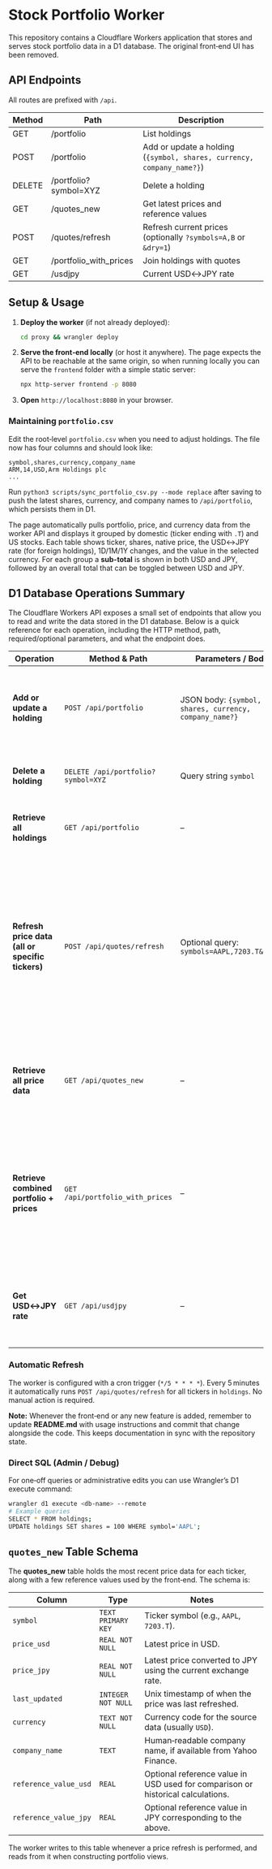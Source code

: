 # Stock Portfolio Worker

This repository contains a Cloudflare Workers application that stores and serves
stock portfolio data in a D1 database. The original front‑end UI has been removed.

## API Endpoints

All routes are prefixed with `/api`.

| Method | Path | Description |
|--------|------|-------------|
| GET    | /portfolio | List holdings |
| POST   | /portfolio | Add or update a holding (`{symbol, shares, currency, company_name?}`) |
| DELETE | /portfolio?symbol=XYZ | Delete a holding |
| GET    | /quotes_new | Get latest prices and reference values |
| POST   | /quotes/refresh | Refresh current prices (optionally `?symbols=A,B` or `&dry=1`) |
| GET    | /portfolio_with_prices | Join holdings with quotes |
| GET    | /usdjpy | Current USD↔JPY rate |

## Setup & Usage

1. **Deploy the worker** (if not already deployed):
   ```bash
   cd proxy && wrangler deploy
   ```
2. **Serve the front‑end locally** (or host it anywhere). The page expects the API to be reachable at the same origin, so when running locally you can serve the `frontend` folder with a simple static server:
   ```bash
   npx http-server frontend -p 8080
   ```
3. **Open** `http://localhost:8080` in your browser.

### Maintaining `portfolio.csv`

Edit the root‐level `portfolio.csv` when you need to adjust holdings. The file now has four columns and should look like:

```
symbol,shares,currency,company_name
ARM,14,USD,Arm Holdings plc
...
```

Run `python3 scripts/sync_portfolio_csv.py --mode replace` after saving to push the latest shares, currency, and company names to `/api/portfolio`, which persists them in D1.

The page automatically pulls portfolio, price, and currency data from the worker API and displays it grouped by domestic (ticker ending with `.T`) and US stocks. Each table shows ticker, shares, native price, the USD↔JPY rate (for foreign holdings), 1D/1M/1Y changes, and the value in the selected currency. For each group a **sub-total** is shown in both USD and JPY, followed by an overall total that can be toggled between USD and JPY.

## D1 Database Operations Summary

The Cloudflare Workers API exposes a small set of endpoints that allow you to read and write the data stored in the D1 database. Below is a quick reference for each operation, including the HTTP method, path, required/optional parameters, and what the endpoint does.

| Operation | Method & Path | Parameters / Body | Effect |
|-----------|---------------|-------------------|--------|
| **Add or update a holding** | `POST /api/portfolio` | JSON body: `{symbol, shares, currency, company_name?}` | Creates the row if it doesn’t exist; otherwise updates the existing record. |
| **Delete a holding** | `DELETE /api/portfolio?symbol=XYZ` | Query string `symbol` | Removes that ticker from the `holdings` table. |
| **Retrieve all holdings** | `GET /api/portfolio` | – | Returns an array of all rows in the `holdings` table. |
| **Refresh price data (all or specific tickers)** | `POST /api/quotes/refresh` | Optional query: `symbols=AAPL,7203.T&dry=1` | Pulls latest Yahoo prices for the specified symbols; if no symbols are provided it refreshes all holdings. The `dry=1` flag performs a dry‑run without writing to the DB. |
| **Retrieve all price data** | `GET /api/quotes_new` | – | Returns an array of all rows in the `quotes_new` table (latest prices and reference values). |
| **Retrieve combined portfolio + prices** | `GET /api/portfolio_with_prices` | – | Joins `holdings` with `quotes_new`, returning each holding enriched with current price, currency, and JPY conversion. |
| **Get USD↔JPY rate** | `GET /api/usdjpy` | – | Returns the latest USD‑to‑JPY exchange rate stored in the `usdjpy` table. |

### Automatic Refresh
The worker is configured with a cron trigger (`*/5 * * * *`). Every 5 minutes it automatically runs `POST /api/quotes/refresh` for all tickers in `holdings`. No manual action is required.

**Note:** Whenever the front‑end or any new feature is added, remember to update **README.md** with usage instructions and commit that change alongside the code. This keeps documentation in sync with the repository state.

### Direct SQL (Admin / Debug)
For one‑off queries or administrative edits you can use Wrangler’s D1 execute command:

```bash
wrangler d1 execute <db-name> --remote
# Example queries
SELECT * FROM holdings;
UPDATE holdings SET shares = 100 WHERE symbol='AAPL';
```

## `quotes_new` Table Schema
The **quotes_new** table holds the most recent price data for each ticker, along with a few reference values used by the front‑end. The schema is:

| Column | Type | Notes |
|--------|------|-------|
| `symbol` | `TEXT PRIMARY KEY` | Ticker symbol (e.g., `AAPL`, `7203.T`). |
| `price_usd` | `REAL NOT NULL` | Latest price in USD. |
| `price_jpy` | `REAL NOT NULL` | Latest price converted to JPY using the current exchange rate. |
| `last_updated` | `INTEGER NOT NULL` | Unix timestamp of when the price was last refreshed. |
| `currency` | `TEXT NOT NULL` | Currency code for the source data (usually `USD`). |
| `company_name` | `TEXT` | Human‑readable company name, if available from Yahoo Finance. |
| `reference_value_usd` | `REAL` | Optional reference value in USD used for comparison or historical calculations. |
| `reference_value_jpy` | `REAL` | Optional reference value in JPY corresponding to the above. |

The worker writes to this table whenever a price refresh is performed, and reads from it when constructing portfolio views.
